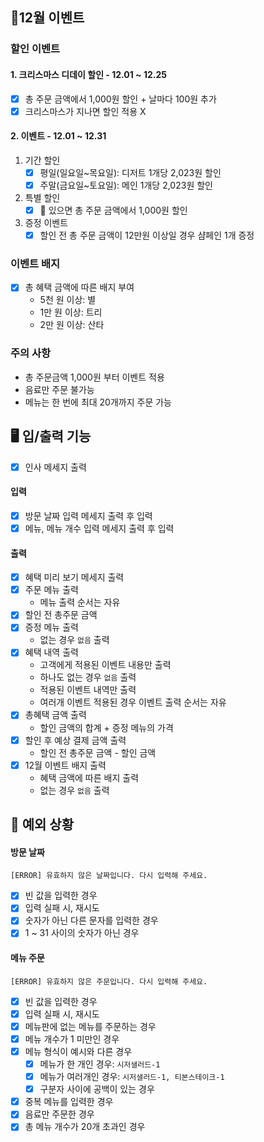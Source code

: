 ## 🎄12월 이벤트

### 할인 이벤트

#### 1. 크리스마스 디데이 할인 - 12.01 ~ 12.25

- [x] 총 주문 금액에서 1,000원 할인 + 날마다 100원 추가
- [x] 크리스마스가 지나면 할인 적용 X

#### 2. 이벤트 - 12.01 ~ 12.31

1. 기간 할인
    - [x] 평일(일요일~목요일): 디저트 1개당 2,023원 할인
    - [x] 주말(금요일~토요일): 메인 1개당 2,023원 할인
2. 특별 할인
    - [x] 🌟 있으면 총 주문 금액에서 1,000원 할인
3. 증정 이벤트
    - [x] 할인 전 총 주문 금액이 12만원 이상일 경우 샴페인 1개 증정

### 이벤트 배지

- [x] 총 혜택 금액에 따른 배지 부여
    - 5천 원 이상: 별
    - 1만 원 이상: 트리
    - 2만 원 이상: 산타

### 주의 사항

- 총 주문금액 1,000원 부터 이벤트 적용
- 음료만 주문 불가능
- 메뉴는 한 번에 최대 20개까지 주문 가능

## 🖥️ 입/출력 기능

- [x] 인사 메세지 출력

#### 입력

- [x] 방문 날짜 입력 메세지 출력 후 입력
- [x] 메뉴, 메뉴 개수 입력 메세지 출력 후 입력

#### 출력

- [x] 혜택 미리 보기 메세지 출력
- [x] 주문 메뉴 출력
    - 메뉴 출력 순서는 자유
- [x] 할인 전 총주문 금액
- [x] 증정 메뉴 출력
    - 없는 경우 `없음` 출력
- [x] 혜택 내역 출력
    - 고객에게 적용된 이벤트 내용만 출력
    - 하나도 없는 경우 `없음` 출력
    - 적용된 이벤트 내역만 출력
    - 여러개 이벤트 적용된 경우 이벤트 출력 순서는 자유
- [x] 총혜택 금액 출력
    - 할인 금액의 합계 + 증정 메뉴의 가격
- [x] 할인 후 예상 결제 금액 출력
    - 할인 전 총주문 금액 - 할인 금액
- [x] 12월 이벤트 배지 출력
    - 혜택 금액에 따른 배지 출력
    - 없는 경우 `없음` 출력

## 👾 예외 상황

#### 방문 날짜

`[ERROR] 유효하지 않은 날짜입니다. 다시 입력해 주세요.`

- [x] 빈 값을 입력한 경우
- [x] 입력 실패 시, 재시도
- [x] 숫자가 아닌 다른 문자를 입력한 경우
- [x] 1 ~ 31 사이의 숫자가 아닌 경우 </br>

#### 메뉴 주문

`[ERROR] 유효하지 않은 주문입니다. 다시 입력해 주세요.`

- [x] 빈 값을 입력한 경우
- [x] 입력 실패 시, 재시도
- [x] 메뉴판에 없는 메뉴를 주문하는 경우
- [x] 메뉴 개수가 1 미만인 경우
- [x] 메뉴 형식이 예시와 다른 경우 </br>
    - [x] 메뉴가 한 개인 경우: `시저샐러드-1`
    - [x] 메뉴가 여러개인 경우: `시저샐러드-1, 티본스테이크-1`
    - [x] 구분자 사이에 공백이 있는 경우
- [x] 중복 메뉴를 입력한 경우
- [x] 음료만 주문한 경우
- [x] 총 메뉴 개수가 20개 초과인 경우